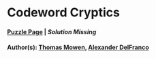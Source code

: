 # Codeword Cryptics

#### [Puzzle Page](2.5-p.pdf) | *Solution Missing*
#### Author(s): [Thomas Mowen](../../../../search.html?q=Thomas+Mowen), [Alexander DelFranco](../../../../search.html?q=Alexander+DelFranco)

